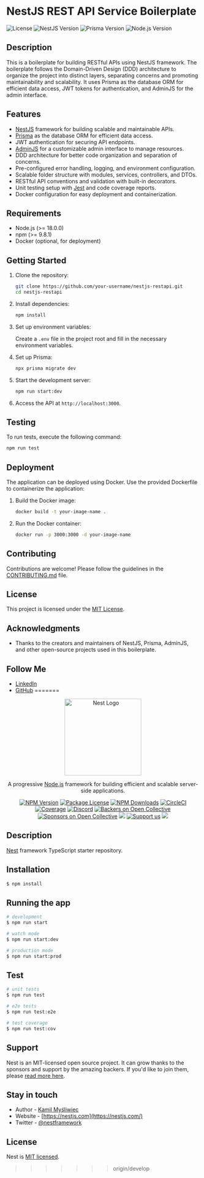 # NestJS REST API Service Boilerplate

![License](https://img.shields.io/github/license/your-username/nestjs-restapi)
![NestJS Version](https://img.shields.io/badge/NestJS-%5E10.1.3-red)
![Prisma Version](https://img.shields.io/badge/Prisma-%5E5.0.0-blue)
![Node.js Version](https://img.shields.io/badge/Node.js-%5E18.0.0-green)

## Description

This is a boilerplate for building RESTful APIs using NestJS framework. The boilerplate follows the Domain-Driven Design (DDD) architecture to organize the project into distinct layers, separating concerns and promoting maintainability and scalability. It uses Prisma as the database ORM for efficient data access, JWT tokens for authentication, and AdminJS for the admin interface.

## Features

- [NestJS](https://nestjs.com) framework for building scalable and maintainable APIs.
- [Prisma](https://www.prisma.io) as the database ORM for efficient data access.
- JWT authentication for securing API endpoints.
- [AdminJS](https://adminjs.com) for a customizable admin interface to manage resources.
- DDD architecture for better code organization and separation of concerns.
- Pre-configured error handling, logging, and environment configuration.
- Scalable folder structure with modules, services, controllers, and DTOs.
- RESTful API conventions and validation with built-in decorators.
- Unit testing setup with [Jest](https://jestjs.io) and code coverage reports.
- Docker configuration for easy deployment and containerization.

## Requirements

- Node.js (>= 18.0.0)
- npm (>= 9.8.1)
- Docker (optional, for deployment)

## Getting Started

1. Clone the repository:

   ```bash
   git clone https://github.com/your-username/nestjs-restapi.git
   cd nestjs-restapi
   ```

2. Install dependencies:

   ```bash
   npm install
   ```

3. Set up environment variables:

   Create a `.env` file in the project root and fill in the necessary environment variables.

4. Set up Prisma:

   ```bash
   npx prisma migrate dev
   ```

5. Start the development server:

   ```bash
   npm run start:dev
   ```

6. Access the API at `http://localhost:3000`.

## Testing

To run tests, execute the following command:

```bash
npm run test
```

## Deployment

The application can be deployed using Docker. Use the provided Dockerfile to containerize the application:

1. Build the Docker image:

   ```bash
   docker build -t your-image-name .
   ```

2. Run the Docker container:

   ```bash
   docker run -p 3000:3000 -d your-image-name
   ```

## Contributing

Contributions are welcome! Please follow the guidelines in the [CONTRIBUTING.md](CONTRIBUTING.md) file.

## License

This project is licensed under the [MIT License](LICENSE).

## Acknowledgments

- Thanks to the creators and maintainers of NestJS, Prisma, AdminJS, and other open-source projects used in this boilerplate.

## Follow Me

- [LinkedIn](https://www.linkedin.com/in/sayanmohsin)
- [GitHub](https://github.com/sayanmohsin)
=======
<p align="center">
  <a href="http://nestjs.com/" target="blank"><img src="https://nestjs.com/img/logo-small.svg" width="200" alt="Nest Logo" /></a>
</p>

[circleci-image]: https://img.shields.io/circleci/build/github/nestjs/nest/master?token=abc123def456
[circleci-url]: https://circleci.com/gh/nestjs/nest

  <p align="center">A progressive <a href="http://nodejs.org" target="_blank">Node.js</a> framework for building efficient and scalable server-side applications.</p>
    <p align="center">
<a href="https://www.npmjs.com/~nestjscore" target="_blank"><img src="https://img.shields.io/npm/v/@nestjs/core.svg" alt="NPM Version" /></a>
<a href="https://www.npmjs.com/~nestjscore" target="_blank"><img src="https://img.shields.io/npm/l/@nestjs/core.svg" alt="Package License" /></a>
<a href="https://www.npmjs.com/~nestjscore" target="_blank"><img src="https://img.shields.io/npm/dm/@nestjs/common.svg" alt="NPM Downloads" /></a>
<a href="https://circleci.com/gh/nestjs/nest" target="_blank"><img src="https://img.shields.io/circleci/build/github/nestjs/nest/master" alt="CircleCI" /></a>
<a href="https://coveralls.io/github/nestjs/nest?branch=master" target="_blank"><img src="https://coveralls.io/repos/github/nestjs/nest/badge.svg?branch=master#9" alt="Coverage" /></a>
<a href="https://discord.gg/G7Qnnhy" target="_blank"><img src="https://img.shields.io/badge/discord-online-brightgreen.svg" alt="Discord"/></a>
<a href="https://opencollective.com/nest#backer" target="_blank"><img src="https://opencollective.com/nest/backers/badge.svg" alt="Backers on Open Collective" /></a>
<a href="https://opencollective.com/nest#sponsor" target="_blank"><img src="https://opencollective.com/nest/sponsors/badge.svg" alt="Sponsors on Open Collective" /></a>
  <a href="https://paypal.me/kamilmysliwiec" target="_blank"><img src="https://img.shields.io/badge/Donate-PayPal-ff3f59.svg"/></a>
    <a href="https://opencollective.com/nest#sponsor"  target="_blank"><img src="https://img.shields.io/badge/Support%20us-Open%20Collective-41B883.svg" alt="Support us"></a>
  <a href="https://twitter.com/nestframework" target="_blank"><img src="https://img.shields.io/twitter/follow/nestframework.svg?style=social&label=Follow"></a>
</p>
  <!--[![Backers on Open Collective](https://opencollective.com/nest/backers/badge.svg)](https://opencollective.com/nest#backer)
  [![Sponsors on Open Collective](https://opencollective.com/nest/sponsors/badge.svg)](https://opencollective.com/nest#sponsor)-->

## Description

[Nest](https://github.com/nestjs/nest) framework TypeScript starter repository.

## Installation

```bash
$ npm install
```

## Running the app

```bash
# development
$ npm run start

# watch mode
$ npm run start:dev

# production mode
$ npm run start:prod
```

## Test

```bash
# unit tests
$ npm run test

# e2e tests
$ npm run test:e2e

# test coverage
$ npm run test:cov
```

## Support

Nest is an MIT-licensed open source project. It can grow thanks to the sponsors and support by the amazing backers. If you'd like to join them, please [read more here](https://docs.nestjs.com/support).

## Stay in touch

- Author - [Kamil Myśliwiec](https://kamilmysliwiec.com)
- Website - [https://nestjs.com](https://nestjs.com/)
- Twitter - [@nestframework](https://twitter.com/nestframework)

## License

Nest is [MIT licensed](LICENSE).
>>>>>>> origin/develop
